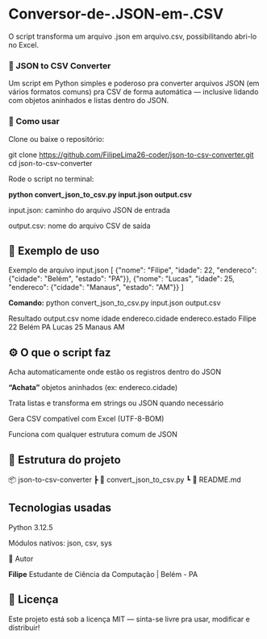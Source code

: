 # Conversor-de-.JSON-em-.CSV
O script transforma um arquivo .json em arquivo.csv, possibilitando abri-lo no Excel.


### 🧩 JSON to CSV Converter

Um script em Python simples e poderoso pra converter arquivos JSON (em vários formatos comuns) pra CSV de forma automática — inclusive lidando com objetos aninhados e listas dentro do JSON.

### 🚀 Como usar

Clone ou baixe o repositório:

git clone https://github.com/FilipeLima26-coder/json-to-csv-converter.git
cd json-to-csv-converter


Rode o script no terminal:

**python convert_json_to_csv.py input.json output.csv**


input.json: caminho do arquivo JSON de entrada

output.csv: nome do arquivo CSV de saída

## 🧠 Exemplo de uso
Exemplo de arquivo input.json
[
  {"nome": "Filipe", "idade": 22, "endereco": {"cidade": "Belém", "estado": "PA"}},
  {"nome": "Lucas", "idade": 25, "endereco": {"cidade": "Manaus", "estado": "AM"}}
]

**Comando:**
python convert_json_to_csv.py input.json output.csv

Resultado output.csv
nome	idade	endereco.cidade	endereco.estado
Filipe	22	Belém	PA
Lucas	25	Manaus	AM

## ⚙️ O que o script faz

Acha automaticamente onde estão os registros dentro do JSON

**“Achata”** objetos aninhados (ex: endereco.cidade)

Trata listas e transforma em strings ou JSON quando necessário

Gera CSV compatível com Excel (UTF-8-BOM)

Funciona com qualquer estrutura comum de JSON

## 📁 Estrutura do projeto
📦 json-to-csv-converter
 ┣ 📜 convert_json_to_csv.py
 ┗ 📜 README.md

## Tecnologias usadas

Python 3.12.5

Módulos nativos: json, csv, sys

🧠 Autor

**Filipe**
Estudante de Ciência da Computação | Belém - PA

## 📜 Licença

Este projeto está sob a licença MIT — sinta-se livre pra usar, modificar e distribuir!
